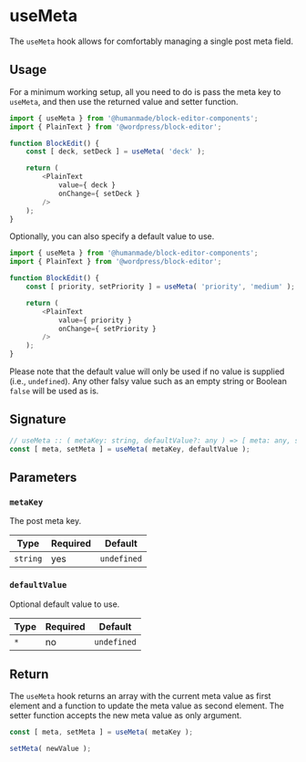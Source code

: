 # useMeta

The `useMeta` hook allows for comfortably managing a single post meta field.

## Usage

For a minimum working setup, all you need to do is pass the meta key to `useMeta`, and then use the returned value and setter function.

```js
import { useMeta } from '@humanmade/block-editor-components';
import { PlainText } from '@wordpress/block-editor';

function BlockEdit() {
	const [ deck, setDeck ] = useMeta( 'deck' );

	return (
		<PlainText
			value={ deck }
			onChange={ setDeck }
		/>
	);
}
```

Optionally, you can also specify a default value to use.

```js
import { useMeta } from '@humanmade/block-editor-components';
import { PlainText } from '@wordpress/block-editor';

function BlockEdit() {
	const [ priority, setPriority ] = useMeta( 'priority', 'medium' );

	return (
		<PlainText
			value={ priority }
			onChange={ setPriority }
		/>
	);
}
```

Please note that the default value will only be used if no value is supplied (i.e., `undefined`).
Any other falsy value such as an empty string or Boolean `false` will be used as is.

## Signature

```js
// useMeta :: ( metaKey: string, defaultValue?: any ) => [ meta: any, setMeta: Function ]
const [ meta, setMeta ] = useMeta( metaKey, defaultValue );
```

## Parameters

### `metaKey`

The post meta key.

| Type                                 | Required                             | Default                              |
|--------------------------------------|--------------------------------------|--------------------------------------|
| `string`                             | yes                                  | `undefined`                          |

### `defaultValue`

Optional default value to use.

| Type                                 | Required                             | Default                              |
|--------------------------------------|--------------------------------------|--------------------------------------|
| `*`                                  | no                                   | `undefined`                          |

## Return

The `useMeta` hook returns an array with the current meta value as first element and a function to update the meta value as second element.
The setter function accepts the new meta value as only argument.

```js
const [ meta, setMeta ] = useMeta( metaKey );

setMeta( newValue );
```
